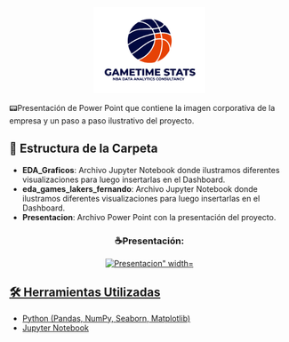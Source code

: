 <p align="center">
  <img src="../Imagenes/Gametime%20Stats%20logo%20png.png" alt="Gametime Stats Logo" width="200">
</p>
📟Presentación de Power Point que contiene la imagen corporativa de la empresa y un paso a paso ilustrativo del proyecto.

## 📂 Estructura de la Carpeta

- **EDA_Graficos**: Archivo Jupyter Notebook donde ilustramos diferentes visualizaciones para luego insertarlas en el Dashboard.
- **eda_games_lakers_fernando**: Archivo Jupyter Notebook donde ilustramos diferentes visualizaciones para luego insertarlas en el Dashboard.
- **Presentacion**: Archivo Power Point con la presentación del proyecto.

<h3 align="center">☕Presentación:</h3>
<div align='center'>
  <a href="https://docs.google.com/presentation/d/1j4f3uanWBZb80OOanFRnsJBopGnMMB6b/edit#slide=id.p1">
  <img src="https://img.icons8.com/?size=100&id=C9HqHuzEeNZP&format=png&color=000000" alt='Presentacion" width='80'> 
</div>

## 🛠️ Herramientas Utilizadas

- Python (Pandas, NumPy, Seaborn, Matplotlib)
- Jupyter Notebook
